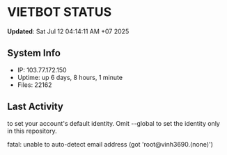 # VIETBOT STATUS
**Updated**: Sat Jul 12 04:14:11 AM +07 2025

## System Info
- IP: 103.77.172.150
- Uptime: up 6 days, 8 hours, 1 minute
- Files: 22162

## Last Activity

to set your account's default identity.
Omit --global to set the identity only in this repository.

fatal: unable to auto-detect email address (got 'root@vinh3690.(none)')
